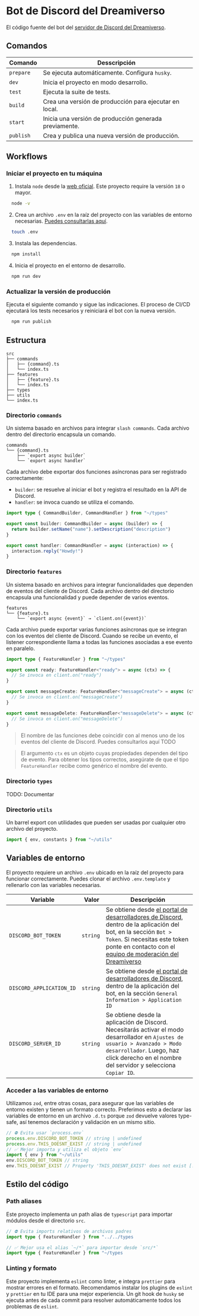 # Bot de Discord del Dreamiverso

El código fuente del bot del [servidor de Discord del Dreamiverso](https://discord.dreamiverso.me/).

## Comandos

| Comando   | Desscripción                                           |
| --------- | ------------------------------------------------------ |
| `prepare` | Se ejecuta automáticamente. Configura `husky`.         |
| `dev`     | Inicia el proyecto en modo desarrollo.                 |
| `test`    | Ejecuta la suite de tests.                             |
| `build`   | Crea una versión de producción para ejecutar en local. |
| `start`   | Inicia una versión de producción generada previamente. |
| `publish` | Crea y publica una nueva versión de producción.        |

## Workflows

### Iniciar el proyecto en tu máquina

1. Instala `node` desde la [web oficial](https://nodejs.org/). Este proyecto require la versión `18` o mayor.

```zsh
  node -v
```

2. Crea un archivo `.env` en la raíz del proyecto con las variables de entorno necesarias. [Puedes consultarlas aquí](#variables-de-entorno).

```zsh
  touch .env
```

3. Instala las dependencias.

```zsh
  npm install
```

4. Inicia el proyecto en el entorno de desarrollo.

```zsh
  npm run dev
```

### Actualizar la versión de producción

Ejecuta el siguiente comando y sigue las indicaciones. El proceso de CI/CD ejecutará los tests necesarios y reiniciará el bot con la nueva versión.

```zsh
  npm run publish
```

## Estructura

```
src
├── commands
│   ├── {command}.ts
│   └── index.ts
├── features
│   ├── {feature}.ts
│   └── index.ts
├── types
├── utils
└── index.ts
```

### Directorio `commands`

Un sistema basado en archivos para integrar `slash commands`. Cada archivo dentro del directorio encapsula un comando.

```
commands
└── {command}.ts
    ├── `export async builder`
    └── `export async handler`
```

Cada archivo debe exportar dos funciones asíncronas para ser registrado correctamente:

- `builder`: se resuelve al iniciar el bot y registra el resultado en la API de Discord.
- `handler`: se invoca cuando se utiliza el comando.

```ts
import type { CommandBuilder, CommandHandler } from "~/types"

export const builder: CommandBuilder = async (builder) => {
  return builder.setName("name").setDescription("description")
}

export const handler: CommandHandler = async (interaction) => {
  interaction.reply("Howdy!")
}
```

### Directorio `features`

Un sistema basado en archivos para integrar funcionalidades que dependen de eventos del cliente de Discord. Cada archivo dentro del directorio encapsula una funcionalidad y puede depender de varios eventos.

```
features
└── {feature}.ts
    └── `export async {event}` → `client.on({event})`
```

Cada archivo puede exportar varias funciones asíncronas que se integran con los eventos del cliente de Discord. Cuando se recibe un evento, el listener correspondiente llama a todas las funciones asociadas a ese evento en paralelo.

```ts
import type { FeatureHandler } from "~/types"

export const ready: FeatureHandler<"ready"> = async (ctx) => {
  // Se invoca en client.on("ready")
}

export const messageCreate: FeatureHandler<"messageCreate"> = async (ctx) => {
  // Se invoca en client.on("messageCreate")
}

export const messageDelete: FeatureHandler<"messageDelete"> = async (ctx) => {
  // Se invoca en client.on("messageDelete")
}
```

> El nombre de las funciones debe coincidir con al menos uno de los eventos del cliente de Discord.
> Puedes consultarlos aquí TODO

> El argumento `ctx` es un objeto cuyas propiedades dependen del tipo de evento.
> Para obtener los tipos correctos, asegúrate de que el tipo `FeatureHandler`
> recibe como genérico el nombre del evento.


### Directorio `types`

TODO: Documentar

### Directorio `utils`

Un barrel export con utilidades que pueden ser usadas por cualquier otro archivo del proyecto.

```ts
import { env, constants } from "~/utils"
```

## Variables de entorno

El proyecto requiere un archivo `.env` ubicado en la raíz del proyecto para funcionar correctamente. Puedes clonar el archivo `.env.template` y rellenarlo con las variables necesarias.

| Variable                 |  Valor   | Descripción                                                                                                                                                                                                                                                                                    |
| ------------------------ | -------- | ---------------------------------------------------------------------------------------------------------------------------------------------------------------------------------------------------------------------------------------------------------------------------------------------- |
| `DISCORD_BOT_TOKEN`      | `string` | Se obtiene desde [el portal de desarrolladores de Discord](https://discord.com/developers/applications/), dentro de la aplicación del bot, en la sección `Bot > Token`. Si necesitas este token ponte en contacto con el [equipo de moderación del Dreamiverso](mailto:soporte@dreamiverso.me) |
| `DISCORD_APPLICATION_ID` | `string` | Se obtiene desde [el portal de desarrolladores de Discord](https://discord.com/developers/applications/), dentro de la aplicación del bot, en la sección `General Information > Application ID`                                                                                                |
| `DISCORD_SERVER_ID`      | `string` | Se obtiene desde la aplicación de Discord. Necesitarás activar el modo desarrollador en `Ajustes de usuario > Avanzado > Modo desarrollador`. Luego, haz click derecho en el nombre del servidor y selecciona `Copiar ID`.                                                                     |

### Acceder a las variables de entorno

Utilizamos `zod`, entre otras cosas, para asegurar que las variables de entorno existen y tienen un formato correcto. Preferimos esto a declarar las variables de entorno en un archivo `.d.ts` porque `zod` devuelve valores type-safe, así tenemos declaración y validación en un mismo sitio.

```ts
// ⛔ Evita usar `process.env`
process.env.DISCORD_BOT_TOKEN // string | undefined
process.env.THIS_DOESNT_EXIST // string | undefined
// ✅ Mejor importa y utiliza el objeto `env`
import { env } from "~/utils"
env.DISCORD_BOT_TOKEN // string
env.THIS_DOESNT_EXIST // Property 'THIS_DOESNT_EXIST' does not exist [...]
```

## Estilo del código

### Path aliases

Este proyecto implementa un path alias de `typescript` para importar módulos desde el directorio `src`.

```ts
// ⛔ Evita imports relativos de archivos padres
import type { FeatureHandler } from "../../types

// ✅ Mejor usa el alias `~/*` para importar desde `src/*`
import type { FeatureHandler } from "~/types
```

### Linting y formato

Este proyecto implementa `eslint` como linter, e integra `prettier` para mostrar errores en el formato. Recomendamos instalar los plugins de `eslint` y `prettier` en tu IDE para una mejor experiencia. Un git hook de `husky` se ejecuta antes de cada commit para resolver automáticamente todos los problemas de `eslint`.
